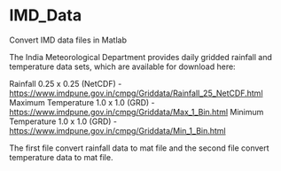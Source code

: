 # IMD_Data
Convert IMD data files in Matlab

The India Meteorological Department provides daily gridded rainfall and temperature data sets, which are available for download here:

Rainfall 0.25 x 0.25 (NetCDF) - https://www.imdpune.gov.in/cmpg/Griddata/Rainfall_25_NetCDF.html
Maximum Temperature 1.0 x 1.0 (GRD) - https://www.imdpune.gov.in/cmpg/Griddata/Max_1_Bin.html
Minimum Temperature 1.0 x 1.0 (GRD) - https://www.imdpune.gov.in/cmpg/Griddata/Min_1_Bin.html

The first file convert rainfall data to mat file and the second file convert temperature data to mat file.
